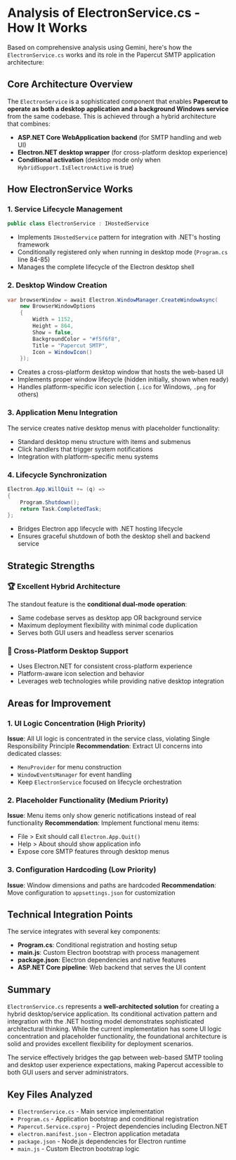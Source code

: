 # Analysis of ElectronService.cs - How It Works

Based on comprehensive analysis using Gemini, here's how the `ElectronService.cs` works and its role in the Papercut SMTP application architecture:

## **Core Architecture Overview**

The `ElectronService` is a sophisticated component that enables **Papercut to operate as both a desktop application and a background Windows service** from the same codebase. This is achieved through a hybrid architecture that combines:

- **ASP.NET Core WebApplication backend** (for SMTP handling and web UI)
- **Electron.NET desktop wrapper** (for cross-platform desktop experience)
- **Conditional activation** (desktop mode only when `HybridSupport.IsElectronActive` is true)

## **How ElectronService Works**

### **1. Service Lifecycle Management**
```csharp
public class ElectronService : IHostedService
```
- Implements `IHostedService` pattern for integration with .NET's hosting framework
- Conditionally registered only when running in desktop mode (`Program.cs` line 84-85)
- Manages the complete lifecycle of the Electron desktop shell

### **2. Desktop Window Creation**
```csharp
var browserWindow = await Electron.WindowManager.CreateWindowAsync(
    new BrowserWindowOptions
    {
        Width = 1152,
        Height = 864,
        Show = false,
        BackgroundColor = "#f5f6f8",
        Title = "Papercut SMTP",
        Icon = WindowIcon()
    });
```
- Creates a cross-platform desktop window that hosts the web-based UI
- Implements proper window lifecycle (hidden initially, shown when ready)
- Handles platform-specific icon selection (`.ico` for Windows, `.png` for others)

### **3. Application Menu Integration**
The service creates native desktop menus with placeholder functionality:
- Standard desktop menu structure with items and submenus
- Click handlers that trigger system notifications
- Integration with platform-specific menu systems

### **4. Lifecycle Synchronization**
```csharp
Electron.App.WillQuit += (q) =>
{
    Program.Shutdown();
    return Task.CompletedTask;
};
```
- Bridges Electron app lifecycle with .NET hosting lifecycle
- Ensures graceful shutdown of both the desktop shell and backend service

## **Strategic Strengths**

### **🏆 Excellent Hybrid Architecture**
The standout feature is the **conditional dual-mode operation**:
- Same codebase serves as desktop app OR background service
- Maximum deployment flexibility with minimal code duplication
- Serves both GUI users and headless server scenarios

### **🔧 Cross-Platform Desktop Support**
- Uses Electron.NET for consistent cross-platform experience
- Platform-aware icon selection and behavior
- Leverages web technologies while providing native desktop integration

## **Areas for Improvement**

### **1. UI Logic Concentration** (High Priority)
**Issue**: All UI logic is concentrated in the service class, violating Single Responsibility Principle
**Recommendation**: Extract UI concerns into dedicated classes:
- `MenuProvider` for menu construction
- `WindowEventsManager` for event handling
- Keep `ElectronService` focused on lifecycle orchestration

### **2. Placeholder Functionality** (Medium Priority)  
**Issue**: Menu items only show generic notifications instead of real functionality
**Recommendation**: Implement functional menu items:
- File > Exit should call `Electron.App.Quit()`
- Help > About should show application info
- Expose core SMTP features through desktop menus

### **3. Configuration Hardcoding** (Low Priority)
**Issue**: Window dimensions and paths are hardcoded
**Recommendation**: Move configuration to `appsettings.json` for customization

## **Technical Integration Points**

The service integrates with several key components:
- **Program.cs**: Conditional registration and hosting setup
- **main.js**: Custom Electron bootstrap with process management
- **package.json**: Electron dependencies and native features
- **ASP.NET Core pipeline**: Web backend that serves the UI content

## **Summary**

`ElectronService.cs` represents a **well-architected solution** for creating a hybrid desktop/service application. Its conditional activation pattern and integration with the .NET hosting model demonstrates sophisticated architectural thinking. While the current implementation has some UI logic concentration and placeholder functionality, the foundational architecture is solid and provides excellent flexibility for deployment scenarios.

The service effectively bridges the gap between web-based SMTP tooling and desktop user experience expectations, making Papercut accessible to both GUI users and server administrators.

## **Key Files Analyzed**

- `ElectronService.cs` - Main service implementation
- `Program.cs` - Application bootstrap and conditional registration
- `Papercut.Service.csproj` - Project dependencies including Electron.NET
- `electron.manifest.json` - Electron application metadata
- `package.json` - Node.js dependencies for Electron runtime
- `main.js` - Custom Electron bootstrap logic
